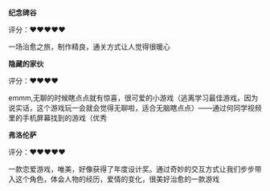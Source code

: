 **纪念碑谷**

评分：❤❤❤❤❤

一场治愈之旅，制作精良，通关方式让人觉得很暖心

**隐藏的家伙**

评分：❤❤❤❤

emmm,无聊的时候瞎点点就有惊喜，很可爱的小游戏（逃离学习最佳游戏，因为说实话，这个游戏玩一会就会觉得无聊啦，适合无脑瞎点点）——通过何同学视频里的手机屏幕找到的游戏（优秀

**弗洛伦萨**

评分：❤❤❤❤❤

一款恋爱游戏，唯美，好像获得了年度设计奖。通过奇妙的交互方式让我们步步带入这个角色，体会人物的经历，爱情的变化，很美好治愈的一款游戏
